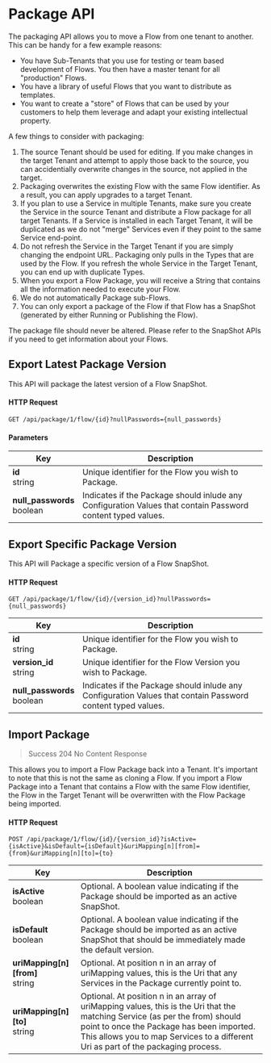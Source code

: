# Package API

The packaging API allows you to move a Flow from one tenant to another. This can be handy for a few example reasons:

- You have Sub-Tenants that you use for testing or team based development of Flows. You then have a master tenant for all "production" Flows.
- You have a library of useful Flows that you want to distribute as templates.
- You want to create a "store" of Flows that can be used by your customers to help them leverage and adapt your existing intellectual property.

A few things to consider with packaging:

1. The source Tenant should be used for editing. If you make changes in the target Tenant and attempt to apply those back to the source, you can accidentially overwrite changes in the source, not applied in the target.
2. Packaging overwrites the existing Flow with the same Flow identifier. As a result, you can apply upgrades to a target Tenant.
3. If you plan to use a Service in multiple Tenants, make sure you create the Service in the source Tenant and distribute a Flow package for all target Tenants. If a Service is installed in each Target Tenant, it will be duplicated as we do not "merge" Services even if they point to the same Service end-point.
4. Do not refresh the Service in the Target Tenant if you are simply changing the endpoint URL. Packaging only pulls in the Types that are used by the Flow. If you refresh the whole Service in the Target Tenant, you can end up with duplicate Types.
5. When you export a Flow Package, you will receive a String that contains all the information needed to execute your Flow.
6. We do not automatically Package sub-Flows.
7. You can only export a package of the Flow if that Flow has a SnapShot (generated by either Running or Publishing the Flow).

The package file should never be altered. Please refer to the SnapShot APIs if you need to get information about your Flows.

## Export Latest Package Version

This API will package the latest version of a Flow SnapShot.

#### HTTP Request

`GET /api/package/1/flow/{id}?nullPasswords={null_passwords}`

#### Parameters

Key | Description
--- | -----------
**id**<br/>string | Unique identifier for the Flow you wish to Package.
**null_passwords**<br/>boolean | Indicates if the Package should inlude any Configuration Values that contain Password content typed values.

## Export Specific Package Version

This API will Package a specific version of a Flow SnapShot.

#### HTTP Request

`GET /api/package/1/flow/{id}/{version_id}?nullPasswords={null_passwords}`

Key | Description
--- | -----------
**id**<br/>string | Unique identifier for the Flow you wish to Package.
**version_id**<br/>string | Unique identifier for the Flow Version you wish to Package.
**null_passwords**<br/>boolean | Indicates if the Package should inlude any Configuration Values that contain Password content typed values.

## Import Package

> Success 204 No Content Response

This allows you to import a Flow Package back into a Tenant. It's important to note that this is not the same as cloning a Flow. If you import a Flow Package into a Tenant that contains a Flow with the same Flow identifier, the Flow in the Target Tenant will be overwritten with the Flow Package being imported.

#### HTTP Request

`POST /api/package/1/flow/{id}/{version_id}?isActive={isActive}&isDefault={isDefault}&uriMapping[n][from]={from}&uriMapping[n][to]={to}`

Key | Description
--- | -----------
**isActive**<br/>boolean | Optional. A boolean value indicating if the Package should be imported as an active SnapShot.
**isDefault**<br/>boolean | Optional. A boolean value indicating if the Package should be imported as an active SnapShot that should be immediately made the default version.
**uriMapping[n][from]**<br/>string | Optional. At position n in an array of uriMapping values, this is the Uri that any Services in the Package currently point to.
**uriMapping[n][to]**<br/>string | Optional. At position n in an array of uriMapping values, this is the Uri that the matching Service (as per the from) should point to once the Package has been imported. This allows you to map Services to a different Uri as part of the packaging process.